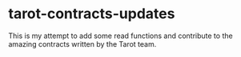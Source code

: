 # tarot-contracts-updates

This is my attempt to add some read functions and contribute to the amazing contracts written by the Tarot team.
